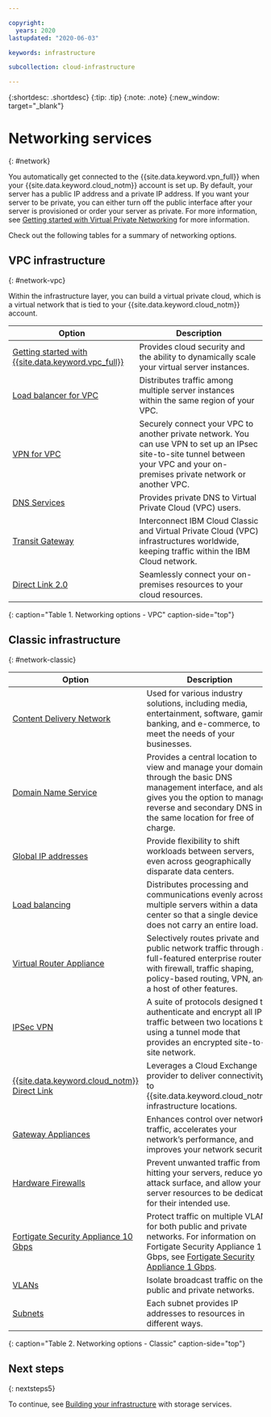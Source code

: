 ```yaml
---

copyright:
  years: 2020
lastupdated: "2020-06-03"

keywords: infrastructure

subcollection: cloud-infrastructure

---
```


{:shortdesc: .shortdesc}
{:tip: .tip}
{:note: .note}
{:new_window: target="_blank"}

# Networking services
{: #network}

You automatically get connected to the {{site.data.keyword.vpn_full}} when your {{site.data.keyword.cloud_notm}} account is set up. By default, your server has a public IP address and a private IP address. If you want your server to be private, you can either turn off the public interface after your server is provisioned or order your server as private. For more information, see [Getting started with Virtual Private Networking](/docs/infrastructure/iaas-vpn?topic=VPN-getting-started) for more information.

Check out the following tables for a summary of networking options.

## VPC infrastructure
{: #network-vpc}

Within the infrastructure layer, you can build a virtual private cloud, which is a virtual network that is tied to your {{site.data.keyword.cloud_notm}} account.

| Option | Description | 
|--------|---------------|
| [Getting started with {{site.data.keyword.vpc_full}}](/docs/vpc?topic=vpc-getting-started)| Provides cloud security and the ability to dynamically scale your virtual server instances.  |
| [Load balancer for VPC](/docs/vpc?topic=vpc-load-balancers) | Distributes traffic among multiple server instances within the same region of your VPC. |
| [VPN for VPC](/docs/vpc?topic=vpc-using-vpn) | Securely connect your VPC to another private network. You can use VPN to set up an IPsec site-to-site tunnel between your VPC and your on-premises private network or another VPC. |
| [DNS Services](/docs/dns-svcs/getting-started) | Provides private DNS to Virtual Private Cloud (VPC) users.  |
| [Transit Gateway](/docs/transit-gateway?topic=transit-gateway-getting-started) | Interconnect IBM Cloud Classic and Virtual Private Cloud (VPC) infrastructures worldwide, keeping traffic within the IBM Cloud network. |
|[Direct Link 2.0](/docs/dl/getting-started)|Seamlessly connect your on-premises resources to your cloud resources. |
{: caption="Table 1. Networking options - VPC" caption-side="top"}

## Classic infrastructure
{: #network-classic}

| Option | Description | 
|--------|---------------|
| [Content Delivery Network](/docs/CDN?topic=CDN-getting-started) | Used for various industry solutions, including media, entertainment, software, gaming, banking, and e-commerce, to meet the needs of your businesses. |
| [Domain Name Service](/docs/cli/reference/ibmcloud?topic=cloud-cli-ibm-dev-tools-for-jetbrains) | Provides a central location to view and manage your domains through the basic DNS management interface, and also gives you the option to manage reverse and secondary DNS in the same location for free of charge. |
| [Global IP addresses](/docs/subnets?topic=subnets-about-global-ip-address#about-global-ip-address) | Provide flexibility to shift workloads between servers, even across geographically disparate data centers. |
| [Load balancing](/docs/loadbalancer-service?topic=loadbalancer-service-getting-started) | Distributes processing and communications evenly across multiple servers within a data center so that a single device does not carry an entire load. |
| [Virtual Router Appliance](/docs/virtual-router-appliance?topic=virtual-router-appliance-getting-started) | Selectively routes private and public network traffic through a full-featured enterprise router with firewall, traffic shaping, policy-based routing, VPN, and a host of other features. |
| [IPSec VPN](/docs/iaas-vpn?topic=iaas-vpn-setup-ipsec-vpn#setup-ipsec-vpn) | A suite of protocols designed to authenticate and encrypt all IP traffic between two locations by using a tunnel mode that provides an encrypted site-to-site network. |
| [{{site.data.keyword.cloud_notm}} Direct Link](/docs/direct-link?topic=direct-link-get-started-with-ibm-cloud-direct-link#get-started-with-ibm-cloud-direct-link) | Leverages a Cloud Exchange provider to deliver connectivity to {{site.data.keyword.cloud_notm}} infrastructure locations. |
| [Gateway Appliances](/docs/gateway-appliance?topic=gateway-appliance-getting-started) | Enhances control over network traffic, accelerates your network’s performance, and improves your network security. |
| [Hardware Firewalls](/docs/hardware-firewall-dedicated?topic=hardware-firewall-dedicated-getting-started) |Prevent unwanted traffic from hitting your servers, reduce your attack surface, and allow your server resources to be dedicated for their intended use. |
| [Fortigate Security Appliance 10 Gbps](/docs/fortigate-10g?topic=fortigate-10g-getting-started) | Protect traffic on multiple VLANs for both public and private networks. For information on Fortigate Security Appliance 1 Gbps, see [Fortigate Security Appliance 1 Gbps](/docs/fortigate-1g?topic=fortigate-1g-getting-started).  |
| [VLANs](/docs/vlans?topic=vlans-getting-started) | Isolate broadcast traffic on the public and private networks. |
| [Subnets](/docs/subnets?topic=subnets-getting-started) |Each subnet provides IP addresses to resources in different ways.  |
{: caption="Table 2. Networking options - Classic" caption-side="top"}

## Next steps
{: nextsteps5}

To continue, see [Building your infrastructure](/docs/cloud-infrastructure?topic=cloud-infrastructure-storage) with storage services.
